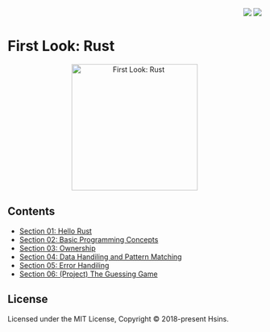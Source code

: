 <div align="right">

  [![](https://img.shields.io/badge/%20LinkedIn%20Learning--2F72AA.svg?logo=linkedin&style=flat-square)](https://www.linkedin.com/learning/first-look-rust)
  [![](https://img.shields.io/github/license/Hsins-Learn/Learn-Note-Template?style=flat-square)](./LICENSE)

</div>

# First Look: Rust

<p align="center">
  <img src="https://i.imgur.com/6s4C07T.png" alt="First Look: Rust" height="250px">
</p>

## Contents

- [Section 01: Hello Rust]()
- [Section 02: Basic Programming Concepts]()
- [Section 03: Ownership]()
- [Section 04: Data Handiling and Pattern Matching]()
- [Section 05: Error Handiling]()
- [Section 06: (Project) The Guessing Game]()
## License

Licensed under the MIT License, Copyright © 2018-present Hsins.